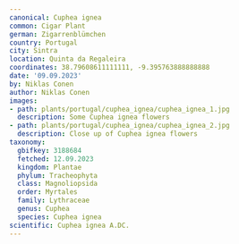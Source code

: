 ```yaml
---
canonical: Cuphea ignea
common: Cigar Plant
german: Zigarrenblümchen
country: Portugal
city: Sintra
location: Quinta da Regaleira
coordinates: 38.79608611111111, -9.395763888888888
date: '09.09.2023'
by: Niklas Conen
author: Niklas Conen
images:
- path: plants/portugal/cuphea_ignea/cuphea_ignea_1.jpg
  description: Some Cuphea ignea flowers
- path: plants/portugal/cuphea_ignea/cuphea_ignea_2.jpg
  description: Close up of Cuphea ignea flowers
taxonomy:
  gbifkey: 3188684
  fetched: 12.09.2023
  kingdom: Plantae
  phylum: Tracheophyta
  class: Magnoliopsida
  order: Myrtales
  family: Lythraceae
  genus: Cuphea
  species: Cuphea ignea
scientific: Cuphea ignea A.DC.
---
```

